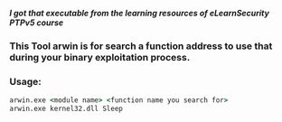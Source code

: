 ***I got that executable from the learning resources of eLearnSecurity PTPv5 course***

### This Tool arwin is for search a function address to use that during your binary exploitation process.

### Usage:

```cmd
arwin.exe <module name> <function name you search for>
arwin.exe kernel32.dll Sleep
```
